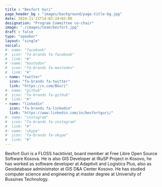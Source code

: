 ```yaml
---
title : "Besfort Guri"
page_header_bg : "images/background/page-title-bg.jpg"
date: 2024-11-21T14:03:24+02:00
designation: "Program Committee co-chair"
image: "./images/team/besfort.jpg"
draft : false
type: "speaker"
layout: "single"
social:
#- name: "facebook"
#  icon: "fa-brands fa-facebook"
#  link: "#"
# -name: "mastodon"
#  icon: "fa-brands fa-mastodon"
#  link: "#"
- name: "twitter"
  icon: "fa-brands fa-twitter"
  link: "https://x.com/BGuri"
#- name: "github"
#  icon: "fa-brands fa-github"
#  link: "#"
- name: "linkedin"
  icon: "fa-brands fa-linkedin"
  link: "https://www.linkedin.com/in/besfortguri/"
#- name: "instagram"
#  icon: "fa-brands fa-instagram"
#  link: "#"
#- name: "skype"
#  icon: "fa-brands fa-skype"
#  link: "#"
---
```


Besfort Guri is a FLOSS hacktivist, board member at Free Libre Open Source
Software Kosova. He is also GIS Developer at IRuSP Project in Kosovo, he has
worked as software developer at Adaptivit and Logistics Plus, also as
Geodatabase administrator at GIS D&A Center Kosovo. He has studied computer
science and engineering at master degree at University of Bussines Technology.
